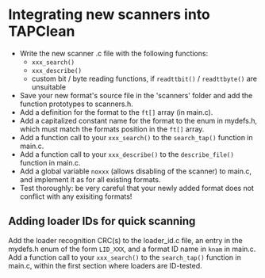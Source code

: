 Integrating new scanners into TAPClean
======================================

- Write the new scanner .c file with the following functions:
	- `xxx_search()`
	- `xxx_describe()`
	- custom bit / byte reading functions, if `readttbit()` / `readttbyte()` are unsuitable
- Save your new format's source file in the 'scanners' folder and add the function prototypes to scanners.h.
- Add a definition for the format to the `ft[]` array (in main.c).
- Add a capitalized constant name for the format to the enum in mydefs.h, which must match the formats position in the `ft[]` array.
- Add a function call to your `xxx_search()` to the `search_tap()` function in main.c.
- Add a function call to your `xxx_describe()` to the `describe_file()` function in main.c.
- Add a global variable `noxxx` (allows disabling of the scanner) to main.c, and implement it as for all existing formats.
- Test thoroughly: be very careful that your newly added format does not conflict with any exisiting formats!

Adding loader IDs for quick scanning
------------------------------------
Add the loader recognition CRC(s) to the loader_id.c file, an entry in the mydefs.h enum of the form `LID_XXX`, and a format ID name in `knam` in main.c.
Add a function call to your `xxx_search()` to the `search_tap()` function in main.c, within the first section where loaders are ID-tested.
